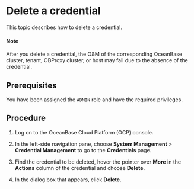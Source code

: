 # Delete a credential

This topic describes how to delete a credential.

<main id="notice" type='explain'>
<h4>Note</h4>
<p>After you delete a credential, the O&amp;M of the corresponding OceanBase cluster, tenant, OBProxy cluster, or host may fail due to the absence of the credential. </p>
</main>

## Prerequisites

You have been assigned the `ADMIN` role and have the required privileges.

## Procedure

1. Log on to the OceanBase Cloud Platform (OCP) console.

2. In the left-side navigation pane, choose **System Management** > **Credential Management** to go to the **Credentials** page.

3. Find the credential to be deleted, hover the pointer over **More** in the **Actions** column of the credential and choose **Delete**.

4. In the dialog box that appears, click **Delete**.
